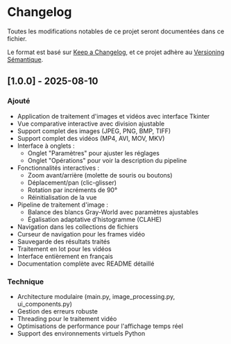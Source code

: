 # Changelog

Toutes les modifications notables de ce projet seront documentées dans ce fichier.

Le format est basé sur [Keep a Changelog](https://keepachangelog.com/fr/1.0.0/),
et ce projet adhère au [Versioning Sémantique](https://semver.org/lang/fr/).

## [1.0.0] - 2025-08-10

### Ajouté
- Application de traitement d'images et vidéos avec interface Tkinter
- Vue comparative interactive avec division ajustable
- Support complet des images (JPEG, PNG, BMP, TIFF)
- Support complet des vidéos (MP4, AVI, MOV, MKV)
- Interface à onglets :
  - Onglet "Paramètres" pour ajuster les réglages
  - Onglet "Opérations" pour voir la description du pipeline
- Fonctionnalités interactives :
  - Zoom avant/arrière (molette de souris ou boutons)
  - Déplacement/pan (clic-glisser)
  - Rotation par incréments de 90°
  - Réinitialisation de la vue
- Pipeline de traitement d'image :
  - Balance des blancs Gray-World avec paramètres ajustables
  - Égalisation adaptative d'histogramme (CLAHE)
- Navigation dans les collections de fichiers
- Curseur de navigation pour les frames vidéo
- Sauvegarde des résultats traités
- Traitement en lot pour les vidéos
- Interface entièrement en français
- Documentation complète avec README détaillé

### Technique
- Architecture modulaire (main.py, image_processing.py, ui_components.py)
- Gestion des erreurs robuste
- Threading pour le traitement vidéo
- Optimisations de performance pour l'affichage temps réel
- Support des environnements virtuels Python
